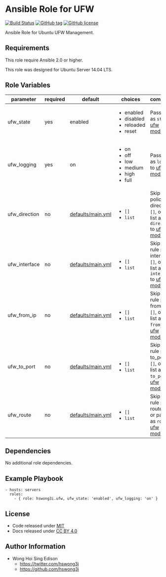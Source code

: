 Ansible Role for UFW
====================

[![Build Status](https://travis-ci.org/pantarei/ansible-role-ufw.svg?branch=master)](https://travis-ci.org/pantarei/ansible-role-ufw)
[![GitHub tag](https://img.shields.io/github/tag/pantarei/ansible-role-ufw.svg)](https://github.com/pantarei/ansible-role-ufw)
[![GitHub license](https://img.shields.io/github/license/pantarei/ansible-role-ufw.svg)](https://github.com/pantarei/ansible-role-ufw/blob/master/LICENSE)

Ansible Role for Ubuntu UFW Management.

Requirements
------------

This role require Ansible 2.0 or higher.

This role was designed for Ubuntu Server 14.04 LTS.

Role Variables
--------------

<table>
<colgroup>
<col width="20%" />
<col width="20%" />
<col width="20%" />
<col width="20%" />
<col width="20%" />
</colgroup>
<thead>
<tr class="header">
<th>parameter</th>
<th>required</th>
<th>default</th>
<th>choices</th>
<th>comments</th>
</tr>
</thead>
<tbody>
<tr class="odd">
<td>ufw_state</td>
<td>yes</td>
<td>enabled</td>
<td><ul>
<li>enabled</li>
<li>disabled</li>
<li>reloaded</li>
<li>reset</li>
</ul></td>
<td>Pass value as <code>state</code> to <a href="http://docs.ansible.com/ansible/ufw_module.html">ufw module</a>.</td>
</tr>
<tr class="even">
<td>ufw_logging</td>
<td>yes</td>
<td>on</td>
<td><ul>
<li>on</li>
<li>off</li>
<li>low</li>
<li>medium</li>
<li>high</li>
<li>full</li>
</ul></td>
<td>Pass value as <code>logging</code> to <a href="http://docs.ansible.com/ansible/ufw_module.html">ufw module</a>.</td>
</tr>
<tr class="odd">
<td>ufw_direction</td>
<td>no</td>
<td><a href="https://github.com/pantarei/ansible-role-ufw/blob/master/defaults/main.yml">defaults/main.yml</a></td>
<td><ul>
<li><code>[]</code></li>
<li><code>list</code></li>
</ul></td>
<td>Skip setup policy per direction if <code>[]</code>, or pass list as <code>direction</code> to <a href="http://docs.ansible.com/ansible/ufw_module.html">ufw module</a>.</td>
</tr>
<tr class="even">
<td>ufw_interface</td>
<td>no</td>
<td><a href="https://github.com/pantarei/ansible-role-ufw/blob/master/defaults/main.yml">defaults/main.yml</a></td>
<td><ul>
<li><code>[]</code></li>
<li><code>list</code></li>
</ul></td>
<td>Skip setup rule per interface if <code>[]</code>, or pass list as <code>interface</code> to <a href="http://docs.ansible.com/ansible/ufw_module.html">ufw module</a>.</td>
</tr>
<tr class="odd">
<td>ufw_from_ip</td>
<td>no</td>
<td><a href="https://github.com/pantarei/ansible-role-ufw/blob/master/defaults/main.yml">defaults/main.yml</a></td>
<td><ul>
<li><code>[]</code></li>
<li><code>list</code></li>
</ul></td>
<td>Skip setup rule per from_ip if <code>[]</code>, or pass list as <code>from_ip</code> to <a href="http://docs.ansible.com/ansible/ufw_module.html">ufw module</a>.</td>
</tr>
<tr class="even">
<td>ufw_to_port</td>
<td>no</td>
<td><a href="https://github.com/pantarei/ansible-role-ufw/blob/master/defaults/main.yml">defaults/main.yml</a></td>
<td><ul>
<li><code>[]</code></li>
<li><code>list</code></li>
</ul></td>
<td>Skip setup rule per to_port if <code>[]</code>, or pass list as <code>to_port</code> to <a href="http://docs.ansible.com/ansible/ufw_module.html">ufw module</a>.</td>
</tr>
<tr class="odd">
<td>ufw_route</td>
<td>no</td>
<td><a href="https://github.com/pantarei/ansible-role-ufw/blob/master/defaults/main.yml">defaults/main.yml</a></td>
<td><ul>
<li><code>[]</code></li>
<li><code>list</code></li>
</ul></td>
<td>Skip setup rule per route if <code>[]</code>, or pass list as <code>route</code> to <a href="http://docs.ansible.com/ansible/ufw_module.html">ufw module</a>.</td>
</tr>
</tbody>
</table>

Dependencies
------------

No additional role dependencies.

Example Playbook
----------------

    - hosts: servers
      roles:
        - { role: hswong3i.ufw, ufw_state: 'enabled', ufw_logging: 'on' }

License
-------

-   Code released under [MIT](https://github.com/pantarei/ansible-role-ufw/blob/master/LICENSE)
-   Docs released under [CC BY 4.0](http://creativecommons.org/licenses/by/4.0/)

Author Information
------------------

-   Wong Hoi Sing Edison
    -   <a href="https://twitter.com/hswong3i" class="uri" class="uri">https://twitter.com/hswong3i</a>
    -   <a href="https://github.com/hswong3i" class="uri" class="uri">https://github.com/hswong3i</a>

